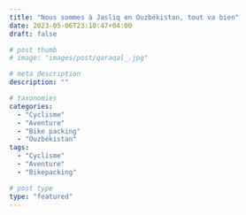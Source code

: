 ```yaml
---
title: "Nous sommes à Jasliq en Ouzbékistan, tout va bien"
date: 2023-05-06T23:10:47+04:00
draft: false

# post thumb
# image: "images/post/qaraqal_.jpg"

# meta description
description: ""

# taxonomies
categories:
  - "Cyclisme" 
  - "Aventure" 
  - "Bike packing" 
  - "Ouzbékistan" 
tags:
  - "Cyclisme" 
  - "Aventure" 
  - "Bikepacking" 

# post type
type: "featured"
---
```

